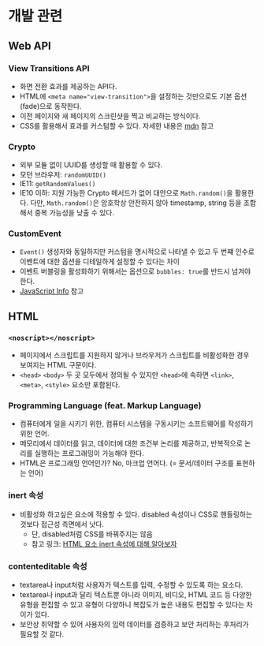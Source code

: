 # 개발 관련

## Web API 

### View Transitions API

- 화면 전환 효과를 제공하는 API다.
- HTML에 `<meta name="view-transition">`을 설정하는 것만으로도 기본 옵션(fade)으로 동작한다.
- 이전 페이지와 새 페이지의 스크린샷을 찍고 비교하는 방식이다.
- CSS를 활용해서 효과를 커스텀할 수 있다. 자세한 내용은 [mdn](https://developer.mozilla.org/en-US/docs/Web/API/View_Transitions_API) 참고

### Crypto

- 외부 모듈 없이 UUID를 생성할 때 활용할 수 있다.
- 모던 브라우저: `randomUUID()`
- IE11: `getRandomValues()`
- IE10 이하: 지원 가능한 Crypto 메서드가 없어 대안으로 `Math.random()`을 활용한다. 다만, `Math.random()`은 암호학상 안전하지 않아 timestamp, string 등을 조합해서 중복 가능성을 낮출 수 있다.

### CustomEvent

- `Event()` 생성자와 동일하지만 커스텀을 명시적으로 나타낼 수 있고 두 번쨰 인수로 이벤트에 대한 옵션을 디테일하게 설정할 수 있다는 차이
- 이벤트 버블링을 활성화하기 위해서는 옵션으로 `bubbles: true`를 반드시 넘겨야 한다.
- [JavaScript Info](https://ko.javascript.info/dispatch-events) 참고

## HTML

### `<noscript></noscript>`

- 페이지에서 스크립트를 지원하지 않거나 브라우저가 스크립트를 비활성화한 경우 보여지는 HTML 구문이다.
- `<head>` `<body>` 두 곳 모두에서 정의될 수 있지만 `<head>`에 속하면 `<link>`, `<meta>`, `<style>` 요소만 포함된다.

### Programming Language (feat. Markup Language)

- 컴퓨터에게 일을 시키기 위한, 컴퓨터 시스템을 구동시키는 소프트웨어를 작성하기 위한 언어.
- 메모리에서 데이터를 읽고, 데이터에 대한 조건부 논리를 제공하고, 반복적으로 논리를 실행하는 프로그래밍이 가능해야 한다.
- HTML은 프로그래밍 언어인가? No, 마크업 언어다. (= 문서/데이터 구조를 표현하는 언어)

### inert 속성

- 비활성화 하고싶은 요소에 적용할 수 있다. disabled 속성이나 CSS로 핸들링하는 것보다 접근성 측면에서 낫다.
  - 단, disabled처럼 CSS를 바꿔주지는 않음
  - 참고 링크: [HTML 요소 inert 속성에 대해 알아보자](https://ui.toast.com/posts/ko_20220603)

### contenteditable 속성

- textarea나 input처럼 사용자가 텍스트를 입력, 수정할 수 있도록 하는 요소다.
- textarea나 input과 달리 텍스트뿐 아니라 이미지, 비디오, HTML 코드 등 다양한 유형을 편집할 수 있고 유형이 다양하니 복잡도가 높은 내용도 편집할 수 있다는 차이가 있다.
- 보안상 취약할 수 있어 사용자의 입력 데이터를 검증하고 보안 처리하는 후처리가 필요할 것 같다.
